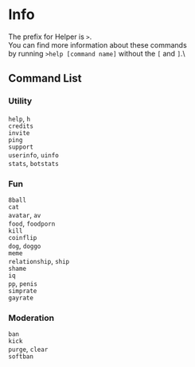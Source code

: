 # Info
The prefix for Helper is `>`.\
You can find more information about these commands\
by running `>help [command name]` without the `[` and `]`.\
## Command List
### Utility
`help`, `h`\
`credits`\
`invite`\
`ping`\
`support`\
`userinfo`, `uinfo`\
`stats`, `botstats`
### Fun
`8ball`\
`cat`\
`avatar`, `av`\
`food`, `foodporn`\
`kill`\
`coinflip`\
`dog`, `doggo`\
`meme`\
`relationship`, `ship`\
`shame`\
`iq`\
`pp`, `penis`\
`simprate`\
`gayrate`
### Moderation
`ban`\
`kick`\
`purge`, `clear`\
`softban`
